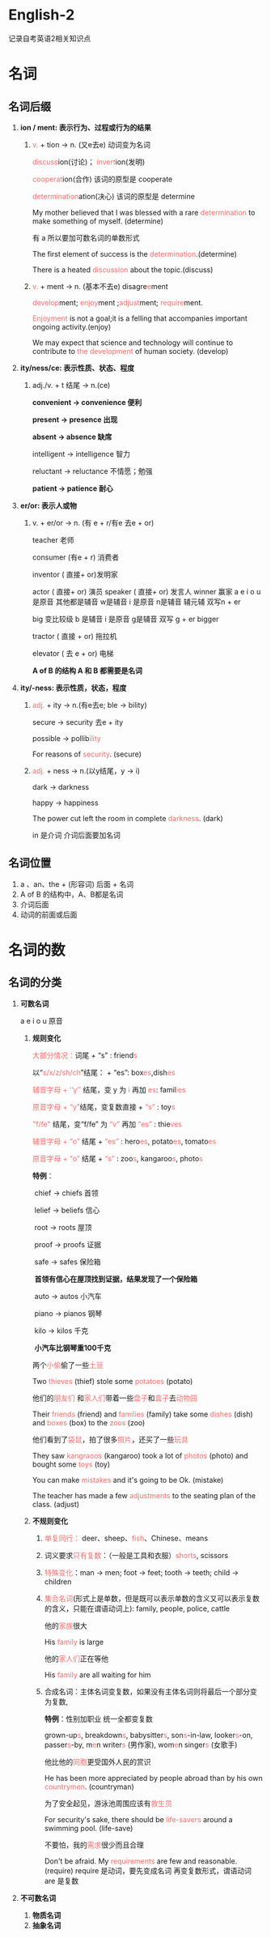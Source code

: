 # English-2
记录自考英语2相关知识点

# 名词

## 名词后缀

1. **ion / ment: 表示行为、过程或行为的结果**

   1. <font color="#F56C6C">v.</font> + tion $\rightarrow$ n. (又e去e) 动词变为名词

      <font color="#F56C6C">discuss</font>ion(讨论)； <font color="#F56C6C">invert</font>ion(发明)

      <font color="#F56C6C">cooperat</font>ion(合作) 该词的原型是 cooperate

      <font color="#F56C6C">determination</font>ation(决心) 该词的原型是 determine

      My mother believed that I was blessed with a rare <font color="#F56C6C">determination</font> to make something of myself. (determine)

      有 a 所以要加可数名词的单数形式

      The first element of success is the <font color="#F56C6C">determination</font>.(determine)

      There is a heated <font color="#F56C6C">discussion</font> about the topic.(discuss)

   2. <font color="#F56C6C">v.</font> + ment $\rightarrow$ n. (基本不去e) disagre<font color="#F56C6C">e</font>ment

      <font color="#F56C6C">develop</font>ment; <font color="#F56C6C">enjoy</font>ment ;<font color="#F56C6C">adjust</font>ment; <font color="#F56C6C">require</font>ment.

      <font color="#F56C6C">Enjoyment</font> is not a goal;it is a felling that accompanies important ongoing activity.(enjoy)

      We may expect that science and technology will continue to contribute to <font color="#F56C6C">the</font> <font color="#F56C6C">development</font> of human society. (develop)

2. **ity/ness/ce: 表示性质、状态、程度**

   1. adj./v. + t 结尾  $\rightarrow$ n.(ce)

      **convenient  $\rightarrow$  convenience 便利**

      **present  $\rightarrow$  presence 出现**

      **absent  $\rightarrow$  absence 缺席**

      intelligent $\rightarrow$  intelligence 智力

      reluctant  $\rightarrow$  reluctance 不情愿；勉强

      **patient  $\rightarrow$  patience 耐心**

3. **er/or: 表示人或物**

   1. v. + er/or $\rightarrow$  n. (有 e + r/有e 去e + or)

      teacher 老师

      consumer (有e + r) 消费者

      inventor ( 直接+ or)发明家 

      actor ( 直接+ or) 演员 speaker ( 直接+ or)  发言人 winner 赢家 a e i o u  是原音 其他都是辅音 w是辅音 i 是原音 n是辅音 辅元辅 双写n  + er

      big 变比较级 b 是辅音 i 是原音 g是辅音 双写 g + er bigger

      tractor ( 直接 + or)  拖拉机

      elevator ( 去 e + or) 电梯

      **A of B 的结构 A 和 B 都需要是名词**

4. **ity/-ness: 表示性质，状态，程度**

   1. <font color="#F56C6C">adj.</font> + ity  $\rightarrow$  n.(有e去e; ble $\rightarrow$  bility)

      secure  $\rightarrow$   security 去e + ity

      possible  $\rightarrow$   pollib<font color="#F56C6C">ility</font>

      For reasons of <font color="#F56C6C">security</font>. (secure)

   2. <font color="#F56C6C">adj.</font> + ness  $\rightarrow$  n.(以y结尾，y $\rightarrow$  i)

      dark  $\rightarrow$  darkness

      happy  $\rightarrow$  happiness

      The power cut left the room in complete <font color="#F56C6C">darkness</font>. (dark)

      in 是介词 介词后面要加名词

      


## 名词位置

1. a 、an、the + (形容词) 后面 + 名词
2. A of B 的结构中，A、B都是名词
3. 介词后面
4. 动词的前面或后面

# 名词的数

## 名词的分类

1. **可数名词** 

   a e i o u 原音

   1. **规则变化**

      <font color="#F56C6C">大部分情况：</font>词尾 + “s” : friend<font color="#F56C6C">s</font>

      以“<font color="#F56C6C">s/x/z/sh/ch</font>”结尾： + “es”: box<font color="#F56C6C">es</font>,dish<font color="#F56C6C">es</font>

      <font color="#F56C6C">辅音字母 + ‘‘y’’</font> 结尾，变 y 为 <font color="#F56C6C">i</font> 再加 <font color="#F56C6C">es</font>: famil<font color="#F56C6C">ies</font>

      <font color="#F56C6C">原音字母 + “y”</font>结尾，变复数直接 + <font color="#F56C6C">“s”</font> : toy<font color="#F56C6C">s</font>

      <font color="#F56C6C">"f/fe"</font> 结尾，变“f/fe” 为 <font color="#F56C6C">“v”</font> 再加 <font color="#F56C6C">“es”</font> : thie<font color="#F56C6C">ves</font>

      <font color="#F56C6C">辅音字母 + “o”</font> 结尾 + <font color="#F56C6C">“es”</font> : hero<font color="#F56C6C">es</font>, potato<font color="#F56C6C">es</font>, tomato<font color="#F56C6C">es</font>

      <font color="#F56C6C">原音字母 + “o”</font> 结尾 + <font color="#F56C6C">“s”</font> : zoo<font color="#F56C6C">s</font>, kangaroo<font color="#F56C6C">s</font>, photo<font color="#F56C6C">s</font>

      **特例**：

      ​	chief $\rightarrow$ chiefs 首领

      ​	lelief $\rightarrow$ beliefs 信心

      ​	root $\rightarrow$ roots 屋顶

      ​	proof $\rightarrow$ proofs 证据

      ​	safe $\rightarrow$ safes  保险箱

      ​	**首领有信心在屋顶找到证据，结果发现了一个保险箱**

      ​	auto $\rightarrow$ autos 小汽车

      ​	piano $\rightarrow$ pianos 钢琴

      ​	kilo $\rightarrow$ kilos 千克

      ​	**小汽车比钢琴重100千克**

      两个<font color="#F56C6C">小偷</font>偷了一些<font color="#F56C6C">土豆</font>

      Two <font color="#F56C6C">thieves</font> (thief) stole some <font color="#F56C6C">potatoes</font> (potato)

      他们的<font color="#F56C6C">朋友们</font> 和<font color="#F56C6C">家人们</font>带着一些<font color="#F56C6C">盘子</font>和<font color="#F56C6C">盒子</font>去<font color="#F56C6C">动物园</font>

      Their <font color="#F56C6C">friends</font> (friend) and <font color="#F56C6C">families</font> (family) take some <font color="#F56C6C">dishes</font> (dish) and <font color="#F56C6C">boxes</font> (box) to the <font color="#F56C6C">zoos</font> (zoo)

      他们看到了<font color="#F56C6C">袋鼠</font>，拍了很多<font color="#F56C6C">照片</font>，还买了一些<font color="#F56C6C">玩具</font>

      They saw <font color="#F56C6C">kangraoos</font> (kangaroo) took a lot of <font color="#F56C6C">photos</font> (photo) and bought some <font color="#F56C6C">toys</font> (toy)  

      You can make <font color="#F56C6C">mistakes</font> and it's going to be Ok. (mistake)

      The teacher has made a few <font color="#F56C6C">adjustments</font> to the seating plan of the class. (adjust)

   1. **不规则变化**

      1. <font color="#F56C6C">单复同行：</font> deer、sheep、<font color="#F56C6C">fish</font>、Chinese、means

      2. 词义要求<font color="#F56C6C">只有复数</font>：（一般是工具和衣服）<font color="#F56C6C">shorts</font>, scissors

      3. <font color="#F56C6C">特殊变化</font>：man $\rightarrow$ men; foot $\rightarrow$ feet; tooth $\rightarrow$ teeth; child $\rightarrow$ children

      4. <font color="#F56C6C">集合名词</font>(形式上是单数，但是既可以表示单数的含义又可以表示复数的含义，只能在谓语动词上): family, people, police, cattle

         他的<font color="#F56C6C">家族</font>很大

         His <font color="#F56C6C">family</font> is large

         他的<font color="#F56C6C">家人们</font>正在等他

         His <font color="#F56C6C">family</font> are all waiting for him

      5. 合成名词：主体名词变复数，如果没有主体名词则将最后一个部分变为复数,

         **特例**：性别加职业 统一全都变复数

         grown-up<font color="#F56C6C">s</font>, breakdown<font color="#F56C6C">s</font>, babysitter<font color="#F56C6C">s</font>, son<font color="#F56C6C">s</font>-in-law, looker<font color="#F56C6C">s</font>-on, passer<font color="#F56C6C">s</font>-by, m<font color="#F56C6C">e</font>n writer<font color="#F56C6C">s</font> (男作家), wom<font color="#F56C6C">e</font>n singer<font color="#F56C6C">s</font> (女歌手)

         他比他的<font color="#F56C6C">同胞</font>更受国外人民的赏识

         He has been more appreciated by people abroad than by his own <font color="#F56C6C">countrymen</font>. (countryman)

         为了安全起见，游泳池周围应该有<font color="#F56C6C">救生员</font>

         For security's sake, there should be <font color="#F56C6C">life-savers</font> around a swimming pool. (life-save)

         不要怕，我的<font color="#F56C6C">需求</font>很少而且合理

         Don't be afraid. My <font color="#F56C6C">requirements</font> are few and reasonable. (require) require 是动词，要先变成名词 再变复数形式，谓语动词 are 是复数

2. **不可数名词**

   1. **物质名词**
   2. **抽象名词**







<font color="#F56C6C"></font>
